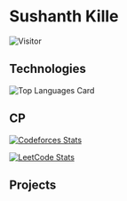 # Sushanth Kille

![Visitor](https://visitor-badge.laobi.icu/badge?page_id=atmayama.atmayama)

## Technologies

![Top Languages Card](https://github-readme-stats.vercel.app/api/top-langs/?username=atmayama&layout=compact)

## CP

[![Codeforces Stats](https://codeforces-readme-stats.vercel.app/api/card?username=sushanthkille&theme=default&disable_animations=false&show_icons=true&force_username=true)](https://codeforces.com/profile/sushanthkille)

[![LeetCode Stats](https://leetcard.jacoblin.cool/atmayama?theme=light&font=Lemonada&ext=heatmap)](https://leetcode.com/u/atmayama/)

## Projects
